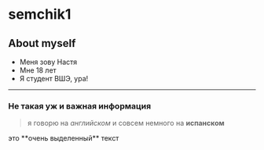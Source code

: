 # semchik1
## About myself

* Меня зову Настя
* Мне 18 лет
* Я студент ВШЭ, ура!
***
### Не такая уж и важная информация

> я 
говорю
на
*английском*
> и совсем немного на **испанском**




это \*\*очень выделенный\*\* текст
